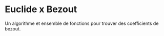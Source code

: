 # Euclide x Bezout

Un algorithme et ensemble de fonctions pour trouver des coefficients de bezout.
